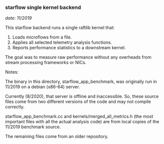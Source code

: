 ### starflow single kernel backend
*date: 11/2019*

This starflow backend runs a single raftlib kernel that: 

1. Loads microflows from a file.
2. Applies all selected telemetry analysis functions.
3. Reports performance statistics to a downstream kernel.


The goal was to measure raw performance without any overheads from stream processing frameworks or NICs.

Notes: 

The binary in this directory, starflow_app_benchmark, was originally run in 11/2019 on a debian (x86-64) server. 

Currently (8/2020), that server  is offline and inaccessible. So, these source files come from two different versions of the code and may not compile correctly. 

starflow_app_benchmark.cc and kernels/merged_all_metrics.h (the most important files with all the actual analysis code) are from local copies of the 11/2019 benchmark source.

The remaining files come from an older repository.
